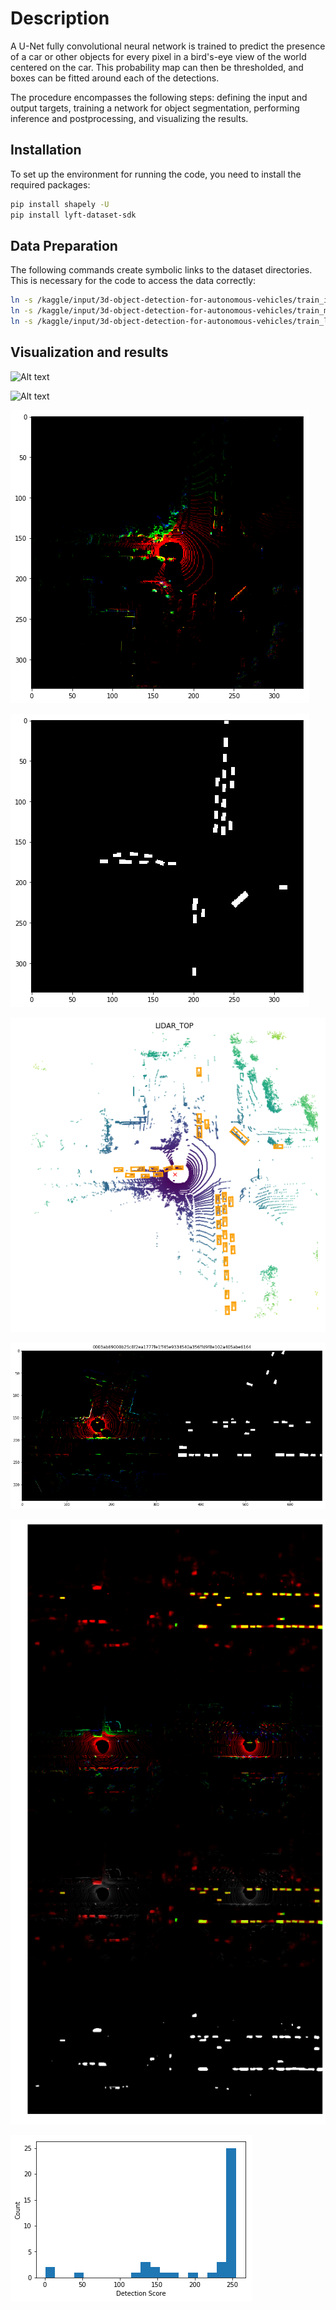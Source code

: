 # Description
A U-Net fully convolutional neural network is trained to predict the presence of a car or other objects for every pixel in a bird's-eye view of the world centered on the car. This probability map can then be thresholded, and boxes can be fitted around each of the detections. 

The procedure encompasses the following steps: defining the input and output targets, training a network for object segmentation, performing inference and postprocessing, and visualizing the results.




## Installation
To set up the environment for running the code, you need to install the required packages:

```bash
pip install shapely -U
pip install lyft-dataset-sdk
```

## Data Preparation
The following commands create symbolic links to the dataset directories. This is necessary for the code to access the data correctly:

```bash
ln -s /kaggle/input/3d-object-detection-for-autonomous-vehicles/train_images images
ln -s /kaggle/input/3d-object-detection-for-autonomous-vehicles/train_maps maps
ln -s /kaggle/input/3d-object-detection-for-autonomous-vehicles/train_lidar lidar
```

## Visualization and results

![Alt text](images\Animation1.gif)

![Alt text](images\Animation2.gif)

![Alt text](images\results_1.png)

![Alt text](images\results_2.png)

![Alt text](images\results_3.png)

![Alt text](images\results_4.png)

![Alt text](images\results_5.png)

![Alt text](images\results_6.png)

